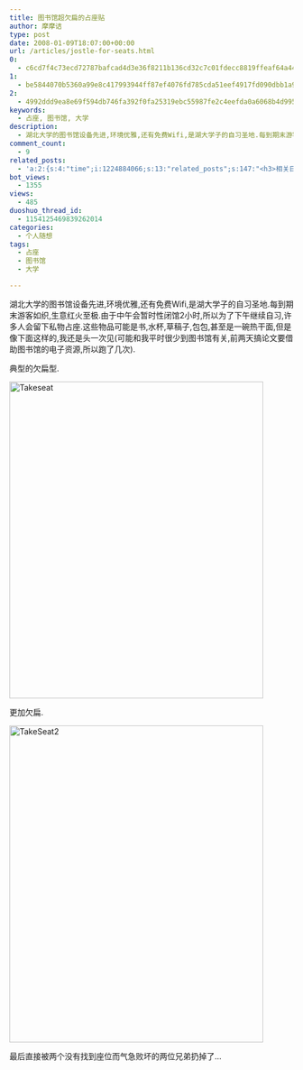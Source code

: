```yaml
---
title: 图书馆超欠扁的占座贴
author: 摩摩诘
type: post
date: 2008-01-09T18:07:00+00:00
url: /articles/jostle-for-seats.html
0:
  - c6cd7f4c73ecd72787bafcad4d3e36f8211b136cd32c7c01fdecc8819ffeaf64a44bccc0b9319eeb66e4bbb6850e33ff
1:
  - be5844070b5360a99e8c417993944ff87ef4076fd785cda51eef4917fd090dbb1a99594b089b0d097850066c821ea00b
2:
  - 4992ddd9ea8e69f594db746fa392f0fa25319ebc55987fe2c4eefda0a6068b4d995b47071fcbb71e553558553413b790
keywords:
  - 占座, 图书馆, 大学
description:
  - 湖北大学的图书馆设备先进,环境优雅,还有免费Wifi,是湖大学子的自习圣地.每到期末游客如织,生意红火至极.由于中午会暂时性闭馆2小时,所以为了下午继续自习,许多人会留下私物占座.这些物品可能是书,水杯,草稿子,包包,甚至是一碗热干面,但是像下面这样的,我还是头一次见
comment_count:
  - 9
related_posts:
  - 'a:2:{s:4:"time";i:1224884066;s:13:"related_posts";s:147:"<h3>相关日志</h3><ul class="related_post"><li><a href="http://www.digglife.cn/articles/graduate.html" title="毕业了">毕业了</a></li></ul>";}'
bot_views:
  - 1355
views:
  - 485
duoshuo_thread_id:
  - 1154125469839262014
categories:
  - 个人随想
tags:
  - 占座
  - 图书馆
  - 大学

---
```

湖北大学的图书馆设备先进,环境优雅,还有免费Wifi,是湖大学子的自习圣地.每到期末游客如织,生意红火至极.由于中午会暂时性闭馆2小时,所以为了下午继续自习,许多人会留下私物占座.这些物品可能是书,水杯,草稿子,包包,甚至是一碗热干面,但是像下面这样的,我还是头一次见(可能和我平时很少到图书馆有关,前两天搞论文要借助图书馆的电子资源,所以跑了几次).

<!--more-->

典型的欠扁型.

[<img src="http://digglife.qiniudn.com/wp-content/uploads/3/379/2008/01/takeseat-thumb.jpg" alt="Takeseat" border="0" height="562" width="450" />][1]

更加欠扁.

[<img src="http://digglife.qiniudn.com/wp-content/uploads/3/379/2008/01/takeseat2-thumb.jpg" alt="TakeSeat2" border="0" height="562" width="450" />][2]

最后直接被两个没有找到座位而气急败坏的两位兄弟扔掉了&#8230;

 [1]: https://www.digglife.net/wp-content/uploads/3/379/2008/01/takeseat.jpg
 [2]: https://www.digglife.net/wp-content/uploads/3/379/2008/01/takeseat2.jpg